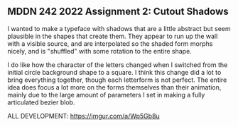 ## MDDN 242 2022 Assignment 2: Cutout Shadows


I wanted to make a typeface with shadows that are a little abstract but seem plausible in the shapes that create them. They appear to run up the wall with a visible source, and are interpolated so the shaded form morphs nicely, and is "shuffled" with some rotation to the entire shape.

I do like how the character of the letters changed when I switched from the initial circle background shape to a square. I think this change did a lot to bring everything together, though each letterform is not perfect.
The entire idea does focus a lot more on the forms themselves than their animation, mainly due to the large amount of parameters I set in making a fully articulated bezier blob.

ALL DEVELOPMENT: https://imgur.com/a/Wp5Gb8u
